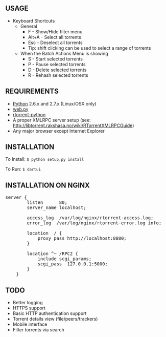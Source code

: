 USAGE
-----
- Keyboard Shortcuts
	- General
		- F - Show/Hide filter menu
		- Alt+A - Select all torrents
		- Esc - Deselect all torrents
		- Tip: shift clicking can be used to select a range of torrents
	- When the Batch Actions Menu is showing
		- S - Start selected torrents
		- P - Pause selected torrents
		- D - Delete selected torrents
		- R - Rehash selected torrents

REQUIREMENTS
------------
- [Python](http://www.python.org/) 2.6.x and 2.7.x (Linux/OSX only)
- [web.py](http://webpy.org/)
- [rtorrent-python](https://github.com/cjlucas/rtorrent-python)
- A proper XMLRPC server setup (see: http://libtorrent.rakshasa.no/wiki/RTorrentXMLRPCGuide)
- Any major browser except Internet Explorer

INSTALLATION
------------

To Install:
```$ python setup.py install```

To Run:
```$ dartui```

INSTALLATION ON NGINX
---------------------

<pre>
server {
        listen      80;
        server_name localhost;

        access_log  /var/log/nginx/rtorrent-access.log; 
        error_log  /var/log/nginx/rtorrent-error.log info; 

        location  / {
            proxy_pass http://localhost:8080;
        }

        location ^~ /RPC2 {
            include scgi_params;
            scgi_pass  127.0.0.1:5000;
        }
    }
</pre>

TODO
----
- Better logging
- HTTPS support
- Basic HTTP authentication support
- Torrent details view (file/peers/trackers)
- Mobile interface
- Filter torrents via search
